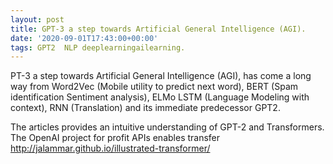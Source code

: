 ```yaml
---
layout: post
title: GPT-3 a step towards Artificial General Intelligence (AGI).
date: '2020-09-01T17:43:00+00:00'
tags: GPT2  NLP deeplearningailearning.
---
```

PT-3 a step towards Artificial General Intelligence (AGI), has come a long way from Word2Vec (Mobile utility to predict next word), BERT (Spam identification Sentiment analysis), ELMo LSTM (Language Modeling with context), RNN (Translation) and its immediate predecessor GPT2. 

The articles provides an  intuitive understanding of GPT-2 and Transformers. The OpenAI project for profit APIs enables transfer 
http://jalammar.github.io/illustrated-transformer/
